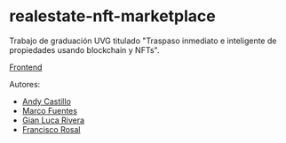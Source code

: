 # realestate-nft-marketplace

Trabajo de graduación UVG titulado "Traspaso inmediato e inteligente de propiedades usando blockchain y NFTs".

[Frontend](https://github.com/UVG-Teams/realestate-nft-marketplace-spa)

Autores:
- [Andy Castillo](https://github.com/Andy5am)
- [Marco Fuentes](https://github.com/marcofuentes05)
- [Gian Luca Rivera](https://github.com/LucaBia)
- [Francisco Rosal](https://github.com/FR98)
